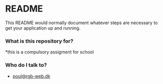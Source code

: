 # README #

This README would normally document whatever steps are necessary to get your application up and running.

### What is this repository for? ###

*this is a compulsory assigment for school

### Who do I talk to? ###

* poul@rgb-web.dk